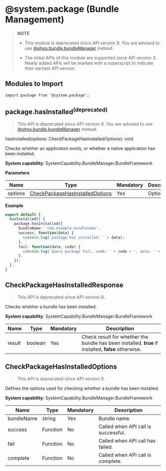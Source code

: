# @system.package (Bundle Management)
<!--Kit: Ability Kit-->
<!--Subsystem: BundleManager-->
<!--Owner: @wanghang904-->
<!--Designer: @hanfeng6-->
<!--Tester: @kongjing2-->
<!--Adviser: @Brilliantry_Rui-->


> **NOTE**
>
> - This module is deprecated since API version 9. You are advised to use [@ohos.bundle.bundleManager](js-apis-bundleManager.md) instead.
>
> - The initial APIs of this module are supported since API version 3. Newly added APIs will be marked with a superscript to indicate their earliest API version.


## Modules to Import


```
import package from '@system.package';
```


## package.hasInstalled<sup>(deprecated)</sup>
> This API is deprecated since API version 9. You are advised to use [@ohos.bundle.bundleManager](js-apis-bundleManager.md) instead.

hasInstalled(options: CheckPackageHasInstalledOptions): void

Checks whether an application exists, or whether a native application has been installed.

**System capability**: SystemCapability.BundleManager.BundleFramework

**Parameters**

| Name| Type| Mandatory| Description|
| -------- | -------- | -------- | -------- |
|options | [CheckPackageHasInstalledOptions](#checkpackagehasinstalledoptions) | Yes| Options.|

**Example**

``` ts
export default {
  hasInstalled() {
    package.hasInstalled({
      bundleName: 'com.example.bundlename',
      success: function(data) {
        console.log('package has installed: ' + data);
      },
      fail: function(data, code) {
        console.log('query package fail, code: ' + code + ', data: ' + data);
      },
    });
  },
}
```

## CheckPackageHasInstalledResponse

> This API is deprecated since API version 9.

Checks whether a bundle has been installed.

**System capability**: SystemCapability.BundleManager.BundleFramework

| Name| Type| Mandatory| Description|
| -------- | -------- | -------- | -------- |
|result | boolean | Yes| Check result for whether the bundle has been installed. **true** if installed, **false** otherwise.|

## CheckPackageHasInstalledOptions

> This API is deprecated since API version 9.

Defines the options used for checking whether a bundle has been installed.

**System capability**: SystemCapability.BundleManager.BundleFramework

| Name| Type| Mandatory| Description|
| -------- | -------- | -------- | -------- |
| bundleName | string | Yes| Bundle name.|
| success | Function | No| Called when API call is successful.|
| fail | Function | No| Called when API call has failed.|
| complete | Function | No| Called when API call is complete.|
